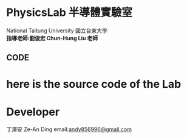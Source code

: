 # PhysicsLab 半導體實驗室 
National Taitung University  國立台東大學   
**指導老師:劉俊宏 Chun-Hung Liu 老師**
## CODE
here is the source code of the Lab
=============
**Developer**
=============
丁澤安 Ze-An Ding email:andy856996@gmail.com

